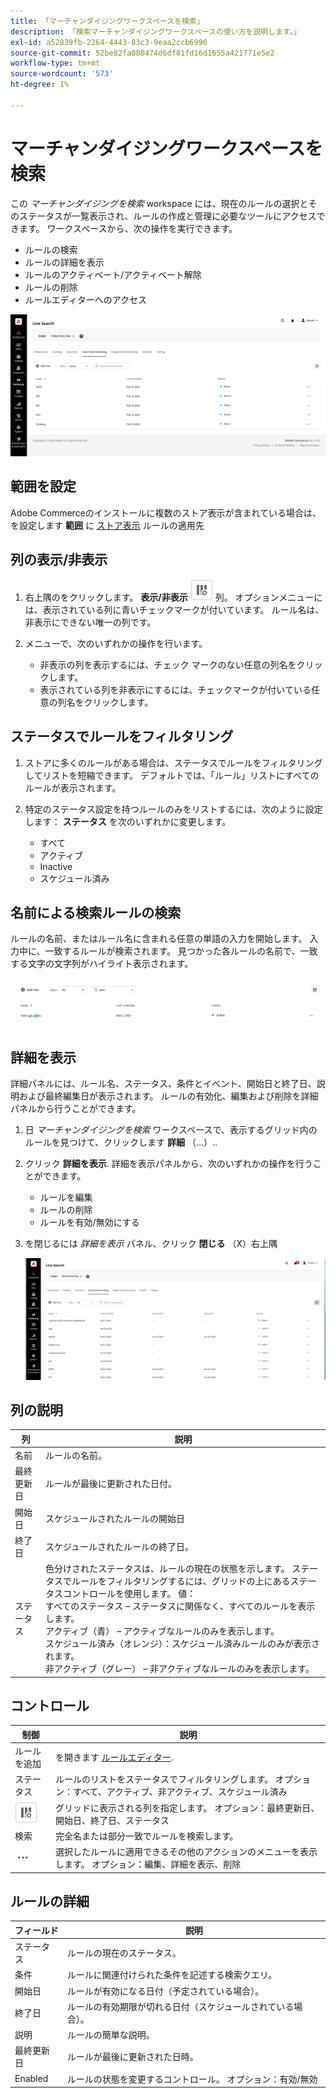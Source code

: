 ```yaml
---
title: 「マーチャンダイジングワークスペースを検索」
description: 「検索マーチャンダイジングワークスペースの使い方を説明します。」
exl-id: a52839fb-2264-4443-83c3-9eaa2ccb6996
source-git-commit: 52be82fa080474d6df81fd16d1655a421771e5e2
workflow-type: tm+mt
source-wordcount: '573'
ht-degree: 1%

---
```


# マーチャンダイジングワークスペースを検索

この *マーチャンダイジングを検索* workspace には、現在のルールの選択とそのステータスが一覧表示され、ルールの作成と管理に必要なツールにアクセスできます。 ワークスペースから、次の操作を実行できます。

* ルールの検索
* ルールの詳細を表示
* ルールのアクティベート/アクティベート解除
* ルールの削除
* ルールエディターへのアクセス

![マーチャンダイジングワークスペースを検索](assets/rules-workspace.png)

## 範囲を設定

Adobe Commerceのインストールに複数のストア表示が含まれている場合は、を設定します **範囲** に [ストア表示](https://experienceleague.adobe.com/docs/commerce-admin/start/setup/websites-stores-views.html#scope-settings) ルールの適用先

## 列の表示/非表示

1. 右上隅のをクリックします。 **表示/非表示** ![列の選択](assets/btn-show-hide-columns.png) 列。
オプションメニューには、表示されている列に青いチェックマークが付いています。 ルール名は、非表示にできない唯一の列です。

1. メニューで、次のいずれかの操作を行います。

   * 非表示の列を表示するには、チェック マークのない任意の列名をクリックします。
   * 表示されている列を非表示にするには、チェックマークが付いている任意の列名をクリックします。

## ステータスでルールをフィルタリング

1. ストアに多くのルールがある場合は、ステータスでルールをフィルタリングしてリストを短縮できます。 デフォルトでは、「ルール」リストにすべてのルールが表示されます。

1. 特定のステータス設定を持つルールのみをリストするには、次のように設定します： **ステータス** を次のいずれかに変更します。

   * すべて
   * アクティブ
   * Inactive
   * スケジュール済み

## 名前による検索ルールの検索

ルールの名前、またはルール名に含まれる任意の単語の入力を開始します。
入力中に、一致するルールが検索されます。 見つかった各ルールの名前で、一致する文字の文字列がハイライト表示されます。

![ルール – 名前による検索](assets/rules-workspace-search-name.png)

## 詳細を表示

詳細パネルには、ルール名、ステータス、条件とイベント、開始日と終了日、説明および最終編集日が表示されます。 ルールの有効化、編集および削除を詳細パネルから行うことができます。

1. 日 *マーチャンダイジングを検索* ワークスペースで、表示するグリッド内のルールを見つけて、クリックします **詳細** （...）..
1. クリック **詳細を表示**.
詳細を表示パネルから、次のいずれかの操作を行うことができます。

   * ルールを編集
   * ルールの削除
   * ルールを有効/無効にする

1. を閉じるには *詳細を表示* パネル、クリック **閉じる** （X）右上隅

   ![ルール – 詳細](assets/rules-workspace-details.png)

## 列の説明

| 列 | 説明 |
|--- |--- |
| 名前 | ルールの名前。 |
| 最終更新日 | ルールが最後に更新された日付。 |
| 開始日 | スケジュールされたルールの開始日 |
| 終了日 | スケジュールされたルールの終了日。 |
| ステータス | 色分けされたステータスは、ルールの現在の状態を示します。 ステータスでルールをフィルタリングするには、グリッドの上にあるステータスコントロールを使用します。 値：<br />すべてのステータス – ステータスに関係なく、すべてのルールを表示します。<br />アクティブ（青） – アクティブなルールのみを表示します。<br />スケジュール済み（オレンジ）：スケジュール済みルールのみが表示されます。<br />非アクティブ（グレー） – 非アクティブなルールのみを表示します。 |

## コントロール

| 制御 | 説明 |
|--- |--- |
| ルールを追加 | を開きます [ルールエディター](rules-add.md). |
| ステータス | ルールのリストをステータスでフィルタリングします。 オプション：すべて、アクティブ、非アクティブ、スケジュール済み |
| ![列の選択](assets/btn-show-hide-columns.png) | グリッドに表示される列を指定します。 オプション：最終更新日、開始日、終了日、ステータス |
| 検索 | 完全名または部分一致でルールを検索します。 |
| ![詳細セレクター](assets/btn-more.png) | 選択したルールに適用できるその他のアクションのメニューを表示します。 オプション：編集、詳細を表示、削除 |

## ルールの詳細

| フィールド | 説明 |
|--- |--- |
| ステータス | ルールの現在のステータス。 |
| 条件 | ルールに関連付けられた条件を記述する検索クエリ。 |
| 開始日 | ルールが有効になる日付（予定されている場合）。 |
| 終了日 | ルールの有効期限が切れる日付（スケジュールされている場合）。 |
| 説明 | ルールの簡単な説明。 |
| 最終更新日 | ルールが最後に更新された日時。 |
| Enabled | ルールの状態を変更するコントロール。 オプション：有効/無効 |
